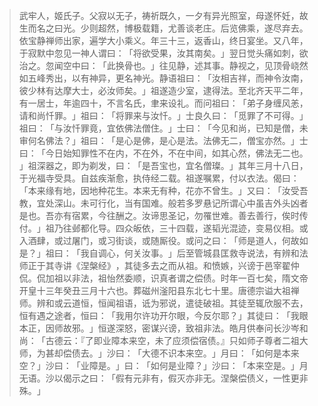 > 武牢人，姬氏子。父寂以无子，祷祈既久，一夕有异光照室，母遂怀妊，故生而名之曰光。少则超然，博极载籍，尤善谈老庄。后览佛乘，遂尽弃去。依宝静禅师出家，遍学大小乘义。年三十三，返香山，终日宴坐。又八年，于寂默中忽见一神人谓曰：​「将欲受果，汝其南矣。​」翌日觉头痛如刺，欲治之。忽闻空中曰：​「此换骨也。​」往见静，述其事。静视之，见顶骨峣然如五峰秀出，以有神异，更名神光。静语祖曰：​「汝相吉祥，而神令汝南，彼少林有达摩大士，必汝师矣。​」祖遂造少室，逮得法。至北齐天平二年，有一居士，年逾四十，不言名氏，聿来设礼。而问祖曰：​「弟子身缠风恙，请和尚忏罪。​」祖曰：​「将罪来与汝忏。​」士良久曰：​「觅罪了不可得。​」祖曰：​「与汝忏罪竟，宜依佛法僧住。​」士曰：​「今见和尚，已知是僧，未审何名佛法？​」祖曰：​「是心是佛，是心是法。法佛无二，僧宝亦然。​」士曰：​「今日始知罪性不在内，不在外，不在中间，如其心然，佛法无二也。​」祖深器之，即为剃发，曰：​「是吾宝也，宜名僧璨。​」其年三月十八日，于光福寺受具。自兹疾渐愈，执侍经二载。祖遂嘱累，付以衣法。偈曰：​「本来缘有地，因地种花生。本来无有种，花亦不曾生。​」又曰：​「汝受吾教，宜处深山。未可行化，当有国难。般若多罗悬记所谓心中虽吉外头凶者是也。吾亦有宿累，今往酬之。汝谛思圣记，勿罹世难。善去善行，俟时传付。​」祖乃往邺都化导。四众皈依，三十四载，遂韬光混迹，变易仪相。或入酒肆，或过屠门，或习街谈，或随厮役。或问之曰：​「师是道人，何故如是？​」祖曰：​「我自调心，何关汝事。​」后至管城县匡救寺说法，有辨和法师正于其寺讲《涅槃经》​，其徒多去之而从祖。和愤嫉，兴谤于邑宰翟仲侃。侃加祖以非法，祖怡然委顺，识真者谓之偿债。时年一百七矣，隋文帝开皇十三年癸丑三月十六也。葬磁州滏阳县东北七十里。唐德宗谥大祖禅师。辨和或云道恒，恒闻祖语，诋为邪说，遣徒破祖。其徒至辄欣服不去，恒有遇之途者，恒曰：​「我用尔许功开尔眼，今反尔耶？​」其徒曰：​「我眼本正，因师故邪。​」恒遂深怒，密谋兴谤，致祖非法。皓月供奉问长沙岑和尚：​「古德云：『了即业障本来空，未了应须偿宿债。』只如师子尊者二祖大师，为甚却偿债去。​」沙曰：​「大德不识本来空。​」月曰：​「如何是本来空？​」沙曰：​「业障是。​」曰：​「如何是业障？​」沙曰：​「本来空是。​」月无语。沙以偈示之曰：​「假有元非有，假灭亦非无。涅槃偿债义，一性更非殊。​」


